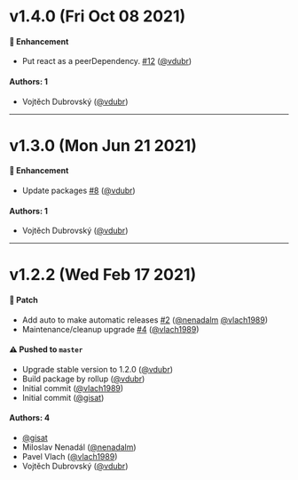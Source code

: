 # v1.4.0 (Fri Oct 08 2021)

#### 🚀 Enhancement

- Put react as a peerDependency. [#12](https://github.com/gisat-panther/ptr-locales/pull/12) ([@vdubr](https://github.com/vdubr))

#### Authors: 1

- Vojtěch Dubrovský ([@vdubr](https://github.com/vdubr))

---

# v1.3.0 (Mon Jun 21 2021)

#### 🚀 Enhancement

- Update packages [#8](https://github.com/gisat-panther/ptr-locales/pull/8) ([@vdubr](https://github.com/vdubr))

#### Authors: 1

- Vojtěch Dubrovský ([@vdubr](https://github.com/vdubr))

---

# v1.2.2 (Wed Feb 17 2021)

#### 🐾 Patch

- Add auto to make automatic releases [#2](https://github.com/gisat-panther/ptr-locales/pull/2) ([@nenadalm](https://github.com/nenadalm) [@vlach1989](https://github.com/vlach1989))
- Maintenance/cleanup upgrade [#4](https://github.com/gisat-panther/ptr-locales/pull/4) ([@vlach1989](https://github.com/vlach1989))

#### ⚠️ Pushed to `master`

- Upgrade stable version to 1.2.0 ([@vdubr](https://github.com/vdubr))
- Build package by rollup ([@vdubr](https://github.com/vdubr))
- Initial commit ([@vlach1989](https://github.com/vlach1989))
- Initial commit ([@gisat](https://github.com/gisat))

#### Authors: 4

- [@gisat](https://github.com/gisat)
- Miloslav Nenadál ([@nenadalm](https://github.com/nenadalm))
- Pavel Vlach ([@vlach1989](https://github.com/vlach1989))
- Vojtěch Dubrovský ([@vdubr](https://github.com/vdubr))
